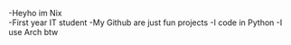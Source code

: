 -Heyho im Nix <br>
-First year IT student
-My Github are just fun projects
-I code in Python
-I use Arch btw
